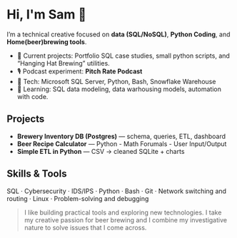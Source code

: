 # Hi, I'm Sam 👋

I’m a technical creative focused on **data (SQL/NoSQL)**, **Python Coding**, and **Home(beer)brewing tools**.

- 🔭 Current projects: Portfolio SQL case studies, small python scripts, and “Hanging Hat Brewing” utilities.
- 🎙 Podcast experiment: **Pitch Rate Podcast**
- 🧰 Tech: Microsoft SQL Server, Python, Bash, Snowflake Warehouse
- 🌱 Learning: SQL data modeling, data warhousing models, automation with code.

## Projects
- **Brewery Inventory DB (Postgres)** — schema, queries, ETL, dashboard
- **Beer Recipe Calculator** — Python - Math Forumals - User Input/Output
- **Simple ETL in Python** — CSV → cleaned SQLite + charts

## Skills & Tools
SQL · Cybersecurity · IDS/IPS · Python · Bash · Git · Network switching and routing · Linux · Problem-solving and debugging

> I like building practical tools and exploring new technologies. I take my creative passion for beer brewing and I combine my investigative nature to solve issues that I come across. 
